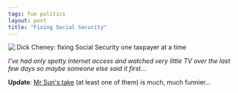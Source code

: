 ```yaml
---
tags: fun politics
layout: post
title: "Fixing Social Security"
---
```




<p><img src="http://www.cwinters.com/images/blog/dick_cheney_hunting.jpg" align="left" /></p>

<p>Dick Cheney: fixing Social Security one taxpayer at a time</p>

<p><em>I've had only spotty internet access and watched very little TV over the last few days so maybe someone else said it first...</em><br clear="all" /></p>

<p><b>Update</b>: <a href="http://mrsun.us/2006/02/dont-be-afraid-be-ready.html">Mr Sun's take</a> (at least one of them) is much, much funnier...</p>



